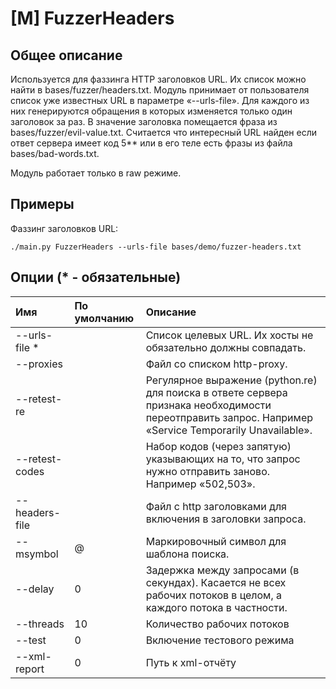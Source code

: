 # \[M\] FuzzerHeaders

## Общее описание

Используется для фаззинга HTTP заголовков URL. Их список можно найти в bases/fuzzer/headers.txt. Модуль принимает от пользователя список уже известных URL в параметре «--urls-file». Для каждого из них генерируются обращения в которых изменяется только один заголовок за раз. В значение заголовка помещается фраза из bases/fuzzer/evil-value.txt. Считается что интересный URL найден если ответ сервера имеет код 5\*\* или в его теле есть фразы из файла bases/bad-words.txt.

Модуль работает только в raw режиме.

## Примеры

Фаззинг заголовков URL:

```text
./main.py FuzzerHeaders --urls-file bases/demo/fuzzer-headers.txt
```

## Опции \(\* - обязательные\)

| Имя | По умолчанию | Описание |
| :--- | :--- | :--- |
| --urls-file \* |  | Список целевых URL. Их хосты не обязательно должны совпадать. |
| --proxies |  | Файл со списком http-proxy. |
| --retest-re |  | Регулярное выражение \(python.re\) для поиска в ответе сервера признака необходимости переотправить запрос. Например «Service Temporarily Unavailable». |
| --retest-codes |  | Набор кодов \(через запятую\) указывающих на то, что запрос нужно отправить заново. Например «502,503». |
| --headers-file |  | Файл с http заголовками для включения в заголовки запроса. |
| --msymbol | @ | Маркировочный символ для шаблона поиска. |
| --delay | 0 | Задержка между запросами \(в секундах\). Касается не всех рабочих потоков в целом, а каждого потока в частности. |
| --threads | 10 | Количество рабочих потоков |
| --test | 0 | Включение тестового режима |
| --xml-report | 0 | Путь к xml-отчёту |

